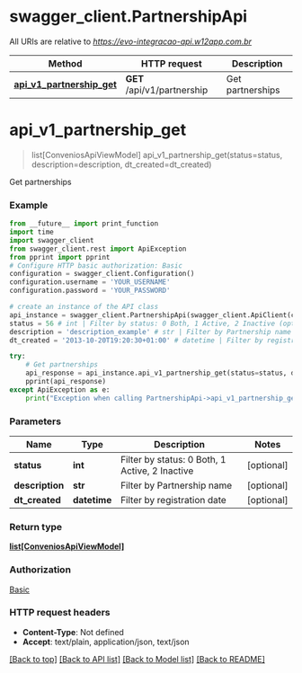 # swagger_client.PartnershipApi

All URIs are relative to *https://evo-integracao-api.w12app.com.br*

Method | HTTP request | Description
------------- | ------------- | -------------
[**api_v1_partnership_get**](PartnershipApi.md#api_v1_partnership_get) | **GET** /api/v1/partnership | Get partnerships

# **api_v1_partnership_get**
> list[ConveniosApiViewModel] api_v1_partnership_get(status=status, description=description, dt_created=dt_created)

Get partnerships

### Example
```python
from __future__ import print_function
import time
import swagger_client
from swagger_client.rest import ApiException
from pprint import pprint
# Configure HTTP basic authorization: Basic
configuration = swagger_client.Configuration()
configuration.username = 'YOUR_USERNAME'
configuration.password = 'YOUR_PASSWORD'

# create an instance of the API class
api_instance = swagger_client.PartnershipApi(swagger_client.ApiClient(configuration))
status = 56 # int | Filter by status: 0 Both, 1 Active, 2 Inactive (optional)
description = 'description_example' # str | Filter by Partnership name (optional)
dt_created = '2013-10-20T19:20:30+01:00' # datetime | Filter by registration date (optional)

try:
    # Get partnerships
    api_response = api_instance.api_v1_partnership_get(status=status, description=description, dt_created=dt_created)
    pprint(api_response)
except ApiException as e:
    print("Exception when calling PartnershipApi->api_v1_partnership_get: %s\n" % e)
```

### Parameters

Name | Type | Description  | Notes
------------- | ------------- | ------------- | -------------
 **status** | **int**| Filter by status: 0 Both, 1 Active, 2 Inactive | [optional] 
 **description** | **str**| Filter by Partnership name | [optional] 
 **dt_created** | **datetime**| Filter by registration date | [optional] 

### Return type

[**list[ConveniosApiViewModel]**](ConveniosApiViewModel.md)

### Authorization

[Basic](../README.md#Basic)

### HTTP request headers

 - **Content-Type**: Not defined
 - **Accept**: text/plain, application/json, text/json

[[Back to top]](#) [[Back to API list]](../README.md#documentation-for-api-endpoints) [[Back to Model list]](../README.md#documentation-for-models) [[Back to README]](../README.md)

